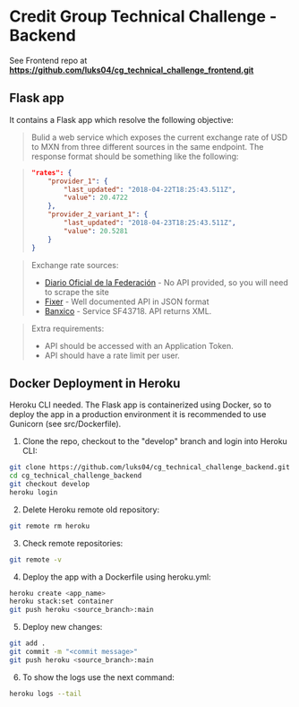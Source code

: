 # Credit Group Technical Challenge - Backend

See Frontend repo at **https://github.com/luks04/cg_technical_challenge_frontend.git**

## Flask app

It contains a Flask app which resolve the following objective:

> Bulid a web service which exposes the current exchange
> rate of USD to MXN from three different sources in the same endpoint.
> The response format should be something like the following:

> ```json
> "rates": {
>     "provider_1": {
>         "last_updated": "2018-04-22T18:25:43.511Z",
>         "value": 20.4722
>     },
>     "provider_2_variant_1": {
>         "last_updated": "2018-04-23T18:25:43.511Z",
>         "value": 20.5281
>     }
> }
> ```

> Exchange rate sources:
>
> - [Diario Oficial de la Federación](https://www.banxico.org.mx/tipcamb/tipCamMIAction.do) - No API provided, so you will need to scrape the site
> - [Fixer](https://fixer.io/) - Well documented API in JSON format
> - [Banxico](https://www.banxico.org.mx/SieAPIRest/service/v1/doc/consultaDatosSerieRango) - Service SF43718. API returns XML.

> Extra requirements:
>
> - API should be accessed with an Application Token.
> - API should have a rate limit per user.

## Docker Deployment in Heroku

Heroku CLI needed.
The Flask app is containerized using Docker, so to deploy the app in a production environment it is recommended to use Gunicorn (see src/Dockerfile).

1. Clone the repo, checkout to the "develop" branch and login into Heroku CLI:

```sh
git clone https://github.com/luks04/cg_technical_challenge_backend.git
cd cg_technical_challenge_backend
git checkout develop
heroku login
```

2. Delete Heroku remote old repository:

```sh
git remote rm heroku
```

3. Check remote repositories:

```sh
git remote -v
```

4. Deploy the app with a Dockerfile using heroku.yml:

```sh
heroku create <app_name>
heroku stack:set container
git push heroku <source_branch>:main
```

5. Deploy new changes:

```sh
git add .
git commit -m "<commit message>"
git push heroku <source_branch>:main
```

6. To show the logs use the next command:

```sh
heroku logs --tail
```

